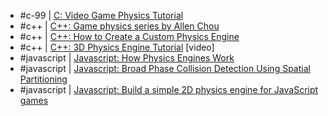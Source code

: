 - #c-99 | [C: Video Game Physics Tutorial](https://www.toptal.com/game/video-game-physics-part-i-an-introduction-to-rigid-body-dynamics)
- #c++ | [C++: Game physics series by Allen Chou](http://allenchou.net/game-physics-series/)
- #c++ | [C++: How to Create a Custom Physics Engine](https://gamedevelopment.tutsplus.com/series/how-to-create-a-custom-physics-engine--gamedev-12715)
- #c++ | [C++: 3D Physics Engine Tutorial](https://www.youtube.com/playlist?list=PLEETnX-uPtBXm1KEr2zQ6K0hoGH6JJ0) [video]
- #javascript | [Javascript: How Physics Engines Work](http://buildnewgames.com/gamephysics/)
- #javascript | [Javascript: Broad Phase Collision Detection Using Spatial Partitioning](http://buildnewgames.com/broad-phase-collision-detection/)
- #javascript | [Javascript: Build a simple 2D physics engine for JavaScript games](https://www.ibm.com/developerworks/library/wa-build2dphysicsengine/index.html)